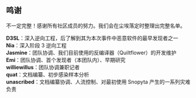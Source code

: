 ## 鸣谢

不一定完整！感谢所有社区成员的努力。我们会在尘埃落定时整理出完整名单。

**D3SL**：深入逆向工程，后了解到其为本次事件中恶意软件的最早发现者之一  
**Nia**：深入阶段 3 逆向工程  
**Jasmine**：团队协调、我们目前使用的反编译器（Quiltflower）的开发维护  
**Emi**：团队协调、首个发现者（本团队内）、早期研究  
**williewillus**：团队协调兼职记者  
**quat**：文档编纂、初步感染样本分析  
**unascribed**：文档编纂协调、人流控制、对最初使用 Snopyta 产生的一系列灾难负责  